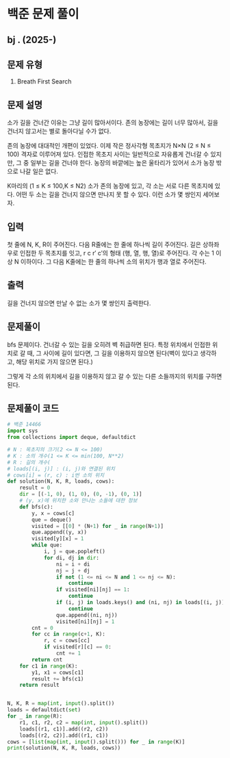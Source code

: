 # 백준 문제 풀이

## bj . (2025-)

## 문제 유형

1. Breath First Search

## 문제 설명

소가 길을 건너간 이유는 그냥 길이 많아서이다. 존의 농장에는 길이 너무 많아서, 길을 건너지 않고서는 별로 돌아다닐 수가 없다.

존의 농장에 대대적인 개편이 있었다. 이제 작은 정사각형 목초지가 N×N (2 ≤ N ≤ 100) 격자로 이루어져 있다. 인접한 목초지 사이는 일반적으로 자유롭게 건너갈 수 있지만, 그 중 일부는 길을 건너야 한다. 농장의 바깥에는 높은 울타리가 있어서 소가 농장 밖으로 나갈 일은 없다.

K마리의 (1 ≤ K ≤ 100,K ≤ N2) 소가 존의 농장에 있고, 각 소는 서로 다른 목초지에 있다. 어떤 두 소는 길을 건너지 않으면 만나지 못 할 수 있다. 이런 소가 몇 쌍인지 세어보자.

## 입력

첫 줄에 N, K, R이 주어진다. 다음 R줄에는 한 줄에 하나씩 길이 주어진다. 길은 상하좌우로 인접한 두 목초지를 잇고, r c r′ c′의 형태 (행, 열, 행, 열)로 주어진다. 각 수는 1 이상 N 이하이다. 그 다음 K줄에는 한 줄의 하나씩 소의 위치가 행과 열로 주어진다.

## 출력

길을 건너지 않으면 만날 수 없는 소가 몇 쌍인지 출력한다.

## 문제풀이

bfs 문제이다. 건너갈 수 있는 길을 오히려 벽 취급하면 된다. 특정 위치에서 인접한 위치로 갈 때, 그 사이에 길이 있다면, 그 길을 이용하지 않으면 된다(벽이 있다고 생각하고, 해당 위치로 가지 않으면 된다.)

그렇게 각 소의 위치에서 길을 이용하지 않고 갈 수 있는 다른 소들까지의 위치를 구하면 된다.

## 문제풀이 코드

```python
# 백준 14466
import sys
from collections import deque, defaultdict

# N : 목초지의 크기(2 <= N <= 100)
# K : 소의 개수(1 <= K <= min(100, N**2)
# R : 길의 개수(
# loads[(i, j)] : (i, j)와 연결된 위치
# cows[i] = (r, c) : i번 소의 위치
def solution(N, K, R, loads, cows):
    result = 0
    dir = [(-1, 0), (1, 0), (0, -1), (0, 1)]
    # (y, x)에 위치한 소와 만나는 소들에 대한 정보
    def bfs(c):
        y, x = cows[c]
        que = deque()
        visited = [[0] * (N+1) for _ in range(N+1)]
        que.append((y, x))
        visited[y][x] = 1
        while que:
            i, j = que.popleft()
            for di, dj in dir:
                ni = i + di
                nj = j + dj
                if not (1 <= ni <= N and 1 <= nj <= N):
                    continue
                if visited[ni][nj] == 1:
                    continue
                if (i, j) in loads.keys() and (ni, nj) in loads[(i, j)]:
                    continue
                que.append((ni, nj))
                visited[ni][nj] = 1
        cnt = 0
        for cc in range(c+1, K):
            r, c = cows[cc]
            if visited[r][c] == 0:
                cnt += 1
        return cnt
    for c1 in range(K):
        y1, x1 = cows[c1]
        result += bfs(c1)
    return result


N, K, R = map(int, input().split())
loads = defaultdict(set)
for _ in range(R):
    r1, c1, r2, c2 = map(int, input().split())
    loads[(r1, c1)].add((r2, c2))
    loads[(r2, c2)].add((r1, c1))
cows = [list(map(int, input().split())) for _ in range(K)]
print(solution(N, K, R, loads, cows))
```

```java


```
